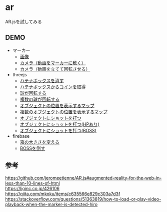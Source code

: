 # ar
AR.jsを試してみる

## DEMO
* マーカー
  * [画像](https://yuki-sakaguchi.github.io/ar/image.html)
  * [カメラ（動画をマーカーに敷く）](https://yuki-sakaguchi.github.io/ar/marker_movie/index.html)  
  * [カメラ（動画を立てて回転させる）](https://yuki-sakaguchi.github.io/ar/marker_movie/movie.html)  
* threejs
  * [ハテナボックスを消す](https://yuki-sakaguchi.github.io/ar/threejs/hatena/index.html)  
  * [ハテナボックスからコインを取得](https://yuki-sakaguchi.github.io/ar/threejs/hatena2/index.html)  
  * [球が回転する](https://yuki-sakaguchi.github.io/ar/threejs/rotate/index.html)  
  * [複数の球が回転する](https://yuki-sakaguchi.github.io/ar/threejs/rotate_direction/index.html)  
  * [オブジェクトの位置を表示するマップ](https://yuki-sakaguchi.github.io/ar/threejs/map/index.html)  
  * [複数のオブジェクトの位置を表示するマップ](https://yuki-sakaguchi.github.io/ar/threejs/map_multi/index.html)  
  * [オブジェクトにショットを打つ](https://yuki-sakaguchi.github.io/ar/threejs/map_multi_shooter/index.html)  
  * [オブジェクトにショットを打つ(HPあり)](https://yuki-sakaguchi.github.io/ar/threejs/life_shooter/index.html)  
  * [オブジェクトにショットを打つ(BOSS)](https://yuki-sakaguchi.github.io/ar/threejs/boss_shooter/index.html)  
* firebase
  * [箱の大きさを変える](https://yuki-sakaguchi.github.io/ar/firebase/scale/index.html)  
  * [BOSSを倒す](https://yuki-sakaguchi.github.io/ar/firebase/boss/index.html)  

## 参考
https://github.com/jeromeetienne/AR.js#augmented-reality-for-the-web-in-less-than-10-lines-of-html   
https://liginc.co.jp/426106   
https://qiita.com/mkoku/items/c635566e829c303a7d3f  
https://stackoverflow.com/questions/51363819/how-to-load-or-play-video-playback-when-the-marker-is-detected-hiro
